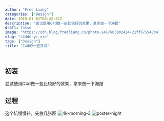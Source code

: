 ```yaml
---
author: "Fred Liang"
categories: ["Design"]
date: 2018-01-01T08:42:51Z
description: "尝试使用C4d做一些比较好的效果，拿来做一下海报"
draft: false
image: "https://cdn.blog.fredliang.cn/photo-1467663802424-21ff675548c4?ixlib=rb-0.3.5&q=80&fm=jpg&crop=entropy&cs=tinysrgb&w=1080&fit=max&s=67516b3c257d03ceeb25ffbff66d2505"
slug: "c4dde-yi-xie"
tags: ["Design"]
title: "C4d的一些尝试"

---
```


## 初衷
尝试使用C4d做一些比较好的效果，拿来做一下海报

## 过程
这个坑慢慢补，先放几张图
![4k-morning-3](https://static.fredliang.cn/2018-01-01-4k-morning-3.jpg)
![poster-night](https://static.fredliang.cn/2018-01-01-poster-night-1.jpg)


